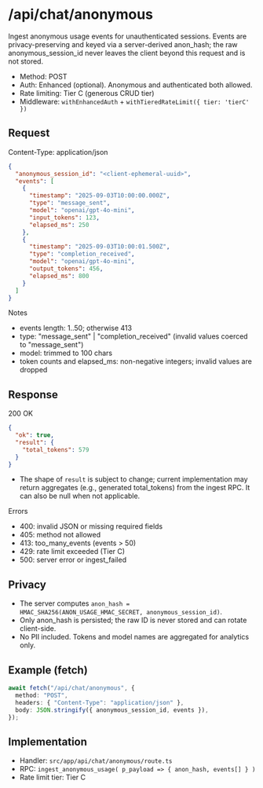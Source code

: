 # /api/chat/anonymous

Ingest anonymous usage events for unauthenticated sessions. Events are privacy-preserving and keyed via a server-derived anon_hash; the raw anonymous_session_id never leaves the client beyond this request and is not stored.

- Method: POST
- Auth: Enhanced (optional). Anonymous and authenticated both allowed.
- Rate limiting: Tier C (generous CRUD tier)
- Middleware: `withEnhancedAuth` + `withTieredRateLimit({ tier: 'tierC' })`

## Request

Content-Type: application/json

```json
{
  "anonymous_session_id": "<client-ephemeral-uuid>",
  "events": [
    {
      "timestamp": "2025-09-03T10:00:00.000Z",
      "type": "message_sent",
      "model": "openai/gpt-4o-mini",
      "input_tokens": 123,
      "elapsed_ms": 250
    },
    {
      "timestamp": "2025-09-03T10:00:01.500Z",
      "type": "completion_received",
      "model": "openai/gpt-4o-mini",
      "output_tokens": 456,
      "elapsed_ms": 800
    }
  ]
}
```

Notes

- events length: 1..50; otherwise 413
- type: "message_sent" | "completion_received" (invalid values coerced to "message_sent")
- model: trimmed to 100 chars
- token counts and elapsed_ms: non-negative integers; invalid values are dropped

## Response

200 OK

```json
{
  "ok": true,
  "result": {
    "total_tokens": 579
  }
}
```

- The shape of `result` is subject to change; current implementation may return aggregates (e.g., generated total_tokens) from the ingest RPC. It can also be null when not applicable.

Errors

- 400: invalid JSON or missing required fields
- 405: method not allowed
- 413: too_many_events (events > 50)
- 429: rate limit exceeded (Tier C)
- 500: server error or ingest_failed

## Privacy

- The server computes `anon_hash = HMAC_SHA256(ANON_USAGE_HMAC_SECRET, anonymous_session_id)`.
- Only anon_hash is persisted; the raw ID is never stored and can rotate client-side.
- No PII included. Tokens and model names are aggregated for analytics only.

## Example (fetch)

```ts
await fetch("/api/chat/anonymous", {
  method: "POST",
  headers: { "Content-Type": "application/json" },
  body: JSON.stringify({ anonymous_session_id, events }),
});
```

## Implementation

- Handler: `src/app/api/chat/anonymous/route.ts`
- RPC: `ingest_anonymous_usage( p_payload => { anon_hash, events[] } )`
- Rate limit tier: Tier C
